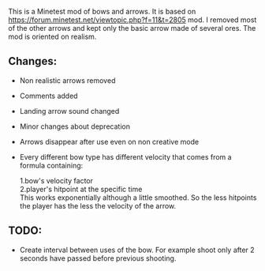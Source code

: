 This is a Minetest mod of bows and arrows. It is based on https://forum.minetest.net/viewtopic.php?f=11&t=2805 mod. I removed most of the other arrows and kept only the basic arrow made of several ores. The mod is oriented on realism.
 

Changes:
--------

 

 - Non realistic arrows removed

 

 - Comments added

 

 - Landing arrow sound changed

 

 - Minor changes about deprecation

 

 - Arrows disappear after use even on non creative mode

 

 - Every different bow type has different velocity that comes from a
   formula containing: 
   
   	 1.bow's velocity factor  
   	 2.player's hitpoint at the specific time   
   	 This works exponentially although a little smoothed. So the less hitpoints the player has the less the velocity of the arrow.

TODO:
-------

 - Create interval between uses of the bow. For example shoot only after 2 seconds have passed before previous shooting.

